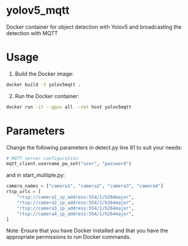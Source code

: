 # yolov5_mqtt
Docker container for object detection with Yolov5 and broadcasting the detection with MQTT

# Usage

1. Build the Docker image:

```bash
docker build -t yolov5mqtt .
```

2. Run the Docker container:

```bash
docker run -it --gpus all --net host yolov5mqtt
```

# Parameters

Change the following parameters in detect.py line 81 to suit your needs:

```python
# MQTT server configuration
mqtt_client.username_pw_set("user", "password") 

```

and in start_multiple.py:

```python
camera_names = ["camera1", "camera2", "camera3", "camera4"]
rtsp_urls = [
    "rtsp://camera1_ip_address:554/1/h264major",
    "rtsp://camera2_ip_address:554/1/h264major",
    "rtsp://camera3_ip_address:554/1/h264major",
    "rtsp://camera4_ip_address:554/1/h264major",
]
```


Note: Ensure that you have Docker installed and that you have the appropriate permissions to run Docker commands. 